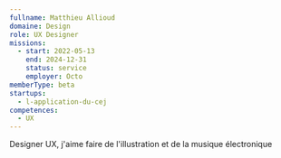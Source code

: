 ```yaml
---
fullname: Matthieu Allioud
domaine: Design
role: UX Designer
missions:
  - start: 2022-05-13
    end: 2024-12-31
    status: service
    employer: Octo
memberType: beta
startups:
  - l-application-du-cej
competences:
  - UX
---
```

Designer UX, j'aime faire de l'illustration et de la musique électronique
